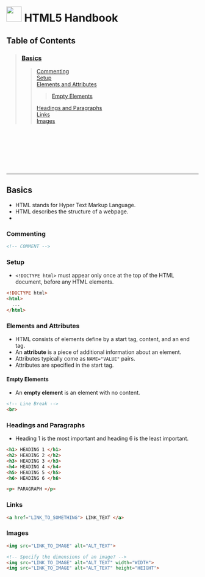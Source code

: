 # <img src = https://www.w3.org/html/logo/downloads/HTML5_Logo_512.png width=40px> HTML5 Handbook

## Table of Contents
> ### [Basics](#basics) <br>
>> [Commenting](#commenting) <br>
>> [Setup](#setup) <br>
>> [Elements and Attributes](#elements-and-attributes) <br>
>>> [Empty Elements](#empty-elements) <br>
>>
>> [Headings and Paragraphs](#headings-and-paragraphs) <br>
>> [Links](#links) <br>
>> [Images](#images) <br> 




<br><br><br><br><br><br>
<hr> 

## Basics
- HTML stands for Hyper Text Markup Language.
- HTML describes the structure of a webpage.
- 

### Commenting
```html
<!-- COMMENT -->
```

### Setup
- `<!DOCTYPE html>` must appear only once at the top of the HTML document, before any HTML elements. 
```html
<!DOCTYPE html>
<html>
  ...
</html>
````

### Elements and Attributes
- HTML consists of elements define by a start tag, content, and an end tag.
- An **attribute** is a piece of additional information about an element.
- Attributes typically come as `NAME="VALUE"` pairs.
- Attributes are specified in the start tag. 

#### Empty Elements
- An **empty element** is an element with no content.
```html
<!-- Line Break -->
<br>
```

### Headings and Paragraphs
- Heading 1 is the most important and heading 6 is the least important.
```html
<h1> HEADING 1 </h1>
<h2> HEADING 2 </h2>
<h3> HEADING 3 </h3>
<h4> HEADING 4 </h4>
<h5> HEADING 5 </h5>
<h6> HEADING 6 </h6>

<p> PARAGRAPH </p>
```


### Links
```html
<a href="LINK_TO_SOMETHING"> LINK_TEXT </a>
```

### Images
```html
<img src="LINK_TO_IMAGE" alt="ALT_TEXT">

<!-- Specify the dimensions of an image? -->
<img src="LINK_TO_IMAGE" alt="ALT_TEXT" width="WIDTH">
<img src="LINK_TO_IMAGE" alt="ALT_TEXT" height="HEIGHT">
```










